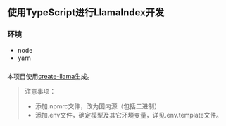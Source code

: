 ## 使用TypeScript进行LlamaIndex开发

### 环境

- node
- yarn

###

本项目使用[create-llama](https://www.npmjs.com/package/create-llama)生成。



> 注意事项：
>
> - 添加.npmrc文件，改为国内源（包括二进制）
> - 添加.env文件，确定模型及其它环境变量，详见.env.template文件。


